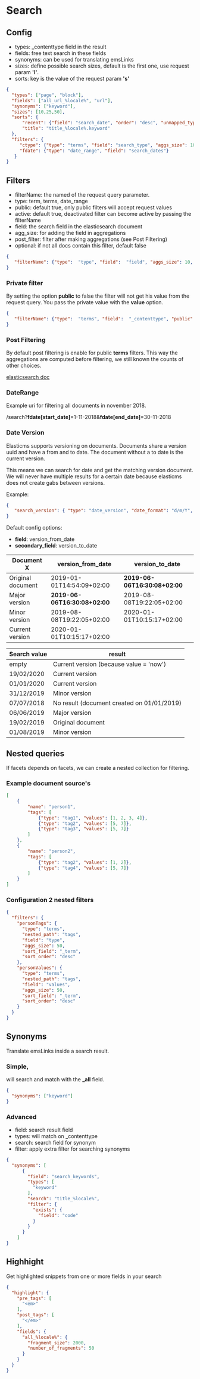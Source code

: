 # Search

## Config

- types: _contenttype field in the result
- fields: free text search in these fields
- synonyms: can be used for translating emsLinks
- sizes: define possible search sizes, default is the first one, use request param **'l'**.
- sorts: key is the value of the request param **'s'**

````json
{
  "types": ["page", "block"],
  "fields": ["all_url_%locale%", "url"],
  "synonyms": ["keyword"],
  "sizes": [10,25,50],
  "sorts": {
      "recent": {"field": "search_date", "order": "desc", "unmapped_type": "date", "missing":  "_last"},
      "title": "title_%locale%.keyword"
  },
  "filters": {
     "ctype": {"type": "terms", "field": "search_type", "aggs_size": 10},
     "fdate": {"type": "date_range", "field": "search_dates"}
   }
}  
````

## Filters

- filterName: the named of the request query parameter.
- type: term, terms, date_range
- public: default true, only public filters will accept request values
- active: default true, deactivated filter can become active by passing the filterName
- field: the search field in the elasticsearch document
- agg_size: for adding the field in aggregations
- post_filter: filter after making aggregations (see Post Filtering)
- optional: if not all docs contain this filter, default false
````json
{
   "filterName": {"type":  "type", "field":  "field", "aggs_size": 10, "post_filter":  true, "optional":  true}
}
````

### Private filter

By setting the option **public** to false the filter will not get his value from the request query.
You pass the private value with the **value** option.
````json
{
   "filterName": {"type":  "terms", "field":  "_contenttype", "public":  false, "value":  ["page"]}
}
````

### Post Filtering

By default post filtering is enable for public **terms** filters. This way the aggregations are computed before filtering,
we still known the counts of other choices.

[elasticsearch doc](https://www.elastic.co/guide/en/elasticsearch/reference/current/search-request-post-filter.html)

### DateRange 

Example uri for filtering all documents in november 2018.

/search?**fdate[start_date]**=1-11-2018&**fdate[end_date]**=30-11-2018

### Date Version

Elasticms supports versioning on documents. Documents share a version uuid and have a from and to date. 
The document without a to date is the current version.

This means we can search for date and get the matching version document. 
We will never have multiple results for a certain date because elasticms does not create gabs between versions.

Example:

````json
{
   "search_version": { "type": "date_version", "date_format": "d/m/Y", "value": "now"}
}
````
Default config options:
- **field**: version_from_date
- **secondary_field**: version_to_date

| Document X | version_from_date | version_to_date |
|---|---|---|
| Original document | 2019-01-01T14:54:09+02:00 |  **2019-06-06T16:30:08+02:00** |
| Major version | **2019-06-06T16:30:08+02:00** |  2019-08-08T19:22:05+02:00 |
| Minor version | 2019-08-08T19:22:05+02:00 |  2020-01-01T10:15:17+02:00 |
| Current version | 2020-01-01T10:15:17+02:00 |   |

| Search value | result | 
|---|---|
| empty | Current version (because value = 'now') |
| 19/02/2020 | Current version |
| 01/01/2020 | Current version |
| 31/12/2019 | Minor version |
| 07/07/2018 | No result (document created on 01/01/2019) |
| 06/06/2019 | Major version |
| 19/02/2019 | Original document |
| 01/08/2019 | Minor version |

## Nested queries

If facets depends on facets, we can create a nested collection for filtering.

### Example document source's
````json
[
    {
        "name": "person1",
        "tags": [
            {"type": "tag1", "values": [1, 2, 3, 4]},
            {"type": "tag2", "values": [5, 7]},
            {"type": "tag3", "values": [5, 7]}
        ]
    },
    {
        "name": "person2",
        "tags": [
            {"type": "tag2", "values": [1, 2]},
            {"type": "tag4", "values": [5, 7]}
        ]
    }
]
````
### Configuration 2 nested filters
````json
{
  "filters": {
    "personTags": {
      "type": "terms",
      "nested_path": "tags",
      "field": "type",
      "aggs_size": 50,
      "sort_field": "_term",
      "sort_order": "desc"
    },
    "personValues": {
      "type": "terms",
      "nested_path": "tags",
      "field": "values",
      "aggs_size": 50,
      "sort_field": "_term",
      "sort_order": "desc"
    }
  }
}
````

## Synonyms

Translate emsLinks inside a search result.

### Simple, 

will search and match with the **_all** field.
````json
{
  "synonyms": ["keyword"]
}
````

### Advanced

- field: search result field
- types: will match on _contenttype
- search: search field for synonym
- filter: apply extra filter for searching synonyms
````json
{
  "synonyms": [
      {
        "field": "search_keywords",
        "types": [
          "keyword"
        ],
        "search": "title_%locale%",
        "filter": {
          "exists": {
            "field": "code"
          }
        }
      }
    ]
}
````

## Highhight

Get highlighted snippets from one or more fields in your search 
````json
{
  "highlight": {
    "pre_tags": [
      "<em>"
    ],
    "post_tags": [
      "</em>"
    ],
    "fields": {
      "all_%locale%": {
        "fragment_size": 2000,
        "number_of_fragments": 50
      }
    }
  }
}
````

